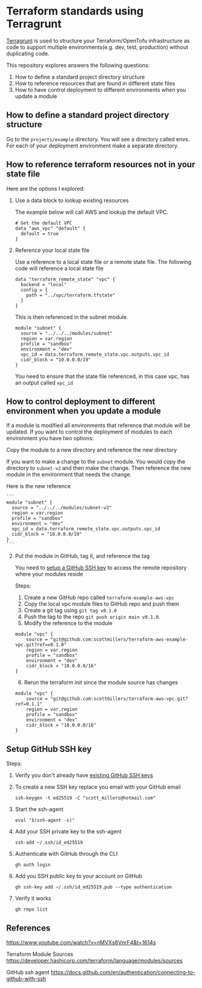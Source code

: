 # Terraform standards using Terragrunt

[Terragrunt](https://terragrunt.gruntwork.io/) is used to structure your Terraform/OpenTofu infrastructure as code to support multiple environments(e.g. dev, test, production) without duplicating code. 

This repository explores answers the following questions:


1. How to define a standard project directory structure
2. How to reference resources that are found in different state files
3. How to have control deployment to different environments when you update a module



## How to define a standard project directory structure

Go to the `projects/example` directory.  You will see a directory called envs.  For each of your deployment environment make a separate directory. 

## How to reference terraform resources not in your state file

Here are the options I explored:

1. Use a data block to lookup existing resources 

    The example below will call AWS and lookup the default VPC.

    ```
    # Get the default VPC
    data "aws_vpc" "default" {
      default = true
    }
    ```

2. Reference your local state file

    Use a reference to a local state file or a remote state file.  The following code will reference a local state file

    ```
    data "terraform_remote_state" "vpc" {
      backend = "local"
      config = {
        path = "../vpc/terraform.tfstate"
      }
    }
    ```

    This is then referenced in the subnet module.

    ```
    module "subnet" {
      source = "../../../modules/subnet"
      region = var.region
      profile = "sandbox"
      environment = "dev"
      vpc_id = data.terraform_remote_state.vpc.outputs.vpc_id
      cidr_block = "10.0.0.0/19"
    }
    ```

    You need to ensure that the state file referenced, in this case vpc,  has an output called `vpc_id`


## How to control deployment to different environment when you update a module

If a module is modified all environments that reference that module will be updated. If you want to control the deployment of modules to each environment you have two options:


Copy the module to a new directory and reference the new directory

If you want to make a change to the `subnet` module. You would copy the directory to `subnet-v2` and then make the change.  Then reference the new module in the environment that needs the change.

Here is the new reference

    ```
    module "subnet" {
      source = "../../../modules/subnet-v2"
      region = var.region
      profile = "sandbox"
      environment = "dev"
      vpc_id = data.terraform_remote_state.vpc.outputs.vpc_id
      cidr_block = "10.0.0.0/19"
    }
    ```

2. Put the module in GitHub, tag it, and reference the tag

      You need to [setup a GitHub SSH key](#setup-github-ssh-key) to access the remote repository where your modules reside

      Steps:
      1. Create a new GitHub repo called `terraform-example-aws-vpc` 
      2. Copy the local vpc module files to GitHub repo and push them
      3. Create a git tag using `git tag v0.1.0` 
      4. Push the tag to the repo `git push origin main v0.1.0`.  
      5. Modify the reference to the module
      ```
      module "vpc" {
          source = "git@github.com:scottmillers/terraform-aws-example-vpc.git?ref=v0.1.0"
          region = var.region
          profile = "sandbox"
          environment = "dev"
          cidr_block = "10.0.0.0/16"
      }
      ```
      6. Rerun the terraform init since the module source has changes


      ```
      module "vpc" {
          source = "git@github.com:scottmillers/terraform-aws-vpc.git?ref=0.1.1"
          region = var.region
          profile = "sandbox"
          environment = "dev"
          cidr_block = "10.0.0.0/16"
      }
      ```


## Setup GitHub SSH key

Steps:
1. Verify you don't already have [existing GitHub SSH keys](https://docs.github.com/en/authentication/connecting-to-github-with-ssh/checking-for-existing-ssh-keys)

2. To create a new SSH key replace you email with your GitHub email
    ```
    ssh-keygen -t ed25519 -C "scott_millers@hotmail.com"
    ```
3. Start the ssh-agent
    ```
    eval "$(ssh-agent -s)"
    ```

4. Add your SSH private key to the ssh-agent
    ```
    ssh-add ~/.ssh/id_ed25519
    ```

5. Authenticate with GitHub through the CLI
    ```
    gh auth login
    ```

5. Add you SSH public key to your account on GitHub

    ```
    gh ssh-key add ~/.ssh/id_ed25519.pub --type authentication
    ```

6. Verify it works
    ```
    gh repo list
    ```

## References

https://www.youtube.com/watch?v=nMVXs8VnrF4&t=1614s

Terraform Module Sources
https://developer.hashicorp.com/terraform/language/modules/sources


GitHub ssh agent
https://docs.github.com/en/authentication/connecting-to-github-with-ssh




